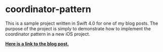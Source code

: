 # coordinator-pattern

This is a sample project written in Swift 4.0 for one of my blog posts. The purpose of the project is simply to demonstrate how to implement the coordinator pattern in a new iOS project.

**[Here is a link to the blog post.](http://malinsundberg.com/architectures/implementations/how-tos/2018/03/06/Coordinator-Implementation.html)**
